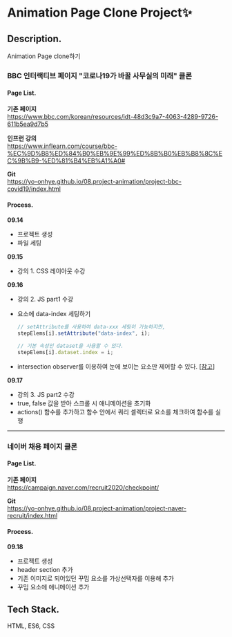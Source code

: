 # Animation Page Clone Project✨

## Description.

Animation Page clone하기

### BBC 인터랙티브 페이지 "코로나19가 바꿀 사무실의 미래" 클론

#### Page List.

**기존 페이지**  
https://www.bbc.com/korean/resources/idt-48d3c9a7-4063-4289-9726-611b5ea9d7b5

**인프런 강의**  
https://www.inflearn.com/course/bbc-%EC%9D%B8%ED%84%B0%EB%9E%99%ED%8B%B0%EB%B8%8C%EC%9B%B9-%ED%81%B4%EB%A1%A0#

**Git**  
https://yo-onhye.github.io/08.project-animation/project-bbc-covid19/index.html

#### Process.

**09.14**

- 프로젝트 생성
- 파일 세팅

**09.15**

- 강의 1. CSS 레이아웃 수강

**09.16**

- 강의 2. JS part1 수강
- 요소에 data-index 세팅하기

  ```jsx
  // setAttribute를 사용하여 data-xxx 세팅이 가능하지만,
  stepElems[i].setAttribute("data-index", i);

  // 기본 속성인 dataset을 사용할 수 있다.
  stepElems[i].dataset.index = i;
  ```

- intersection observer를 이용하여 눈에 보이는 요소만 제어할 수 있다. [[참고](https://heropy.blog/2019/10/27/intersection-observer/)]

**09.17**

- 강의 3. JS part2 수강
- true, false 값을 받아 스크롤 시 애니메이션을 초기화
- actions() 함수를 추가하고 함수 안에서 쿼리 셀렉터로 요소를 체크하여 함수를 실행

---

### 네이버 채용 페이지 클론

#### Page List.

**기존 페이지**  
https://campaign.naver.com/recruit2020/checkpoint/

**Git**  
https://yo-onhye.github.io/08.project-animation/project-naver-recruit/index.html

#### Process.

**09.18**

- 프로젝트 생성
- header section 추가
- 기존 이미지로 되어있던 꾸밈 요소를 가상선택자를 이용해 추가
- 꾸밈 요소에 애니메이션 추가

## Tech Stack.

HTML, ES6, CSS
